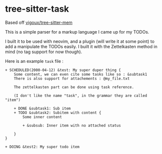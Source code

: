 # tree-sitter-task


Based off [vigoux/tree-sitter-mem](https://github.com/vigoux/tree-sitter-mem)

This is a simple parser for a markup language I came up for my TODOs.

I built it to be used with neovim, and a plugin (will write it at some point) to add a manipulate
the TODOs easily. I built it with the Zettelkasten method in mind (no tag support for now though).

Here is an example `task` file :

```
+ SCHEDULED(2000-04-12) &test: My super duper thing {
	Some content, we can even cite some tasks like so : &subtask1
	There is also support for attachements : @my_file.txt

	The zettelkasten part can be done using task reference.

	(I don't like the name "task", in the grammar they are called "item")

	+ DONE &subtask1: Sub item
	+ TODO &subtask2: Subitem with content {
		Some inner content

		+ &subsub: Inner item with no attached status

	}
}

+ DOING &test2: My super todo item
```
